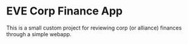 # EVE Corp Finance App

This is a small custom project for reviewing corp (or alliance) finances through a simple webapp.

